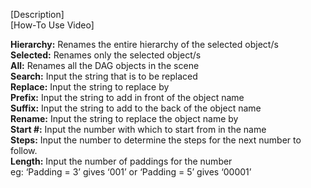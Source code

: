 [Description] <br/>
[How-To Use Video] <br/>

<b>Hierarchy:</b>	Renames the entire hierarchy of the selected object/s <br/>
<b>Selected:</b>	Renames only the selected object/s <br/>
<b>All:</b>	Renames all the DAG objects in the scene <br/>
<b>Search:</b>	Input the string that is to be replaced <br/>
<b>Replace:</b>	Input the string to replace by <br/>
<b>Prefix:</b>	Input the string to add in front of the object name <br/>
<b>Suffix:</b>	Input the string to add to the back of the object name <br/>
<b>Rename:</b>	Input the string to replace the object name by <br/>
<b>Start #:</b>	Input the number with which to start from in the name <br/>
<b>Steps:</b>	Input the number to determine the steps for the next number to follow. <br/>
<b>Length:</b>	Input the number of paddings for the number <br/>
                eg: ‘Padding = 3’ gives ‘001’ or ‘Padding = 5’ gives ‘00001’ <br/>
